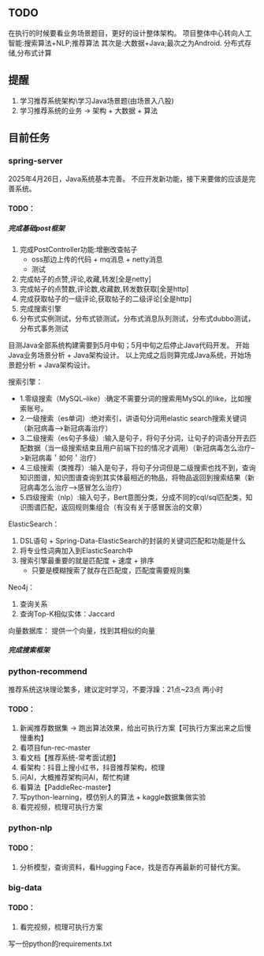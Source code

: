 ## TODO

在执行的时候要看业务场景题目，更好的设计整体架构。
项目整体中心转向人工智能:搜索算法+NLP;推荐算法
其次是:大数据+Java;最次之为Android.
分布式存储,分布式计算

## 提醒

1. 学习推荐系统架构\学习Java场景题(由场景入八股)
2. 学习推荐系统的业务 -> 架构 + 大数据 + 算法

## 目前任务

### spring-server

2025年4月26日，Java系统基本完善。
不应开发新功能，接下来要做的应该是完善系统。
#### TODO：

##### 完成基础post框架

1. 完成PostController功能:增删改查帖子
   * oss那边上传的代码 + mq消息 + netty消息
   * 测试
2. 完成帖子的点赞,评论,收藏,转发[全是netty]
3. 完成帖子的点赞数,评论数,收藏数,转发数获取[全是http]
4. 完成获取帖子的一级评论,获取帖子的二级评论[全是http]
5. 完成搜索引擎
6. 分布式实例测试，分布式锁测试，分布式消息队列测试，分布式dubbo测试，分布式事务测试

目测Java全部系统构建需要到5月中旬；5月中旬之后停止Java代码开发。
开始Java业务场景分析 + Java架构设计。
以上完成之后则算完成Java系统，开始场景题分析 + Java架构设计。

搜索引擎：
* 1.零级搜索（MySQL–like）:确定不需要分词的搜索用MySQL的like，比如搜索账号。
* 2.一级搜索（es单词）:绝对索引，讲语句分词用elastic search搜索关键词（新冠病毒–>新冠病毒治疗）
* 3.二级搜索（es句子多级）:输入是句子，将句子分词，让句子的词语分开去匹配数据（当一级搜索结束且用户前端下拉的情况才调用）（新冠病毒怎么治疗–>新冠病毒＇如何＇治疗）
* 4.三级搜索（类推荐）:输入是句子，将句子分词但是二级搜索也找不到，查询知识图谱，知识图谱查询到其实体最相近的物品，将物品返回到搜索结果（新冠病毒怎么治疗–>感冒怎么治疗）
* 5.四级搜索（nlp）:输入句子，Bert意图分类，分成不同的cql/sql匹配类，知识图谱匹配，返回规则集组合（有没有关于感冒医治的文章）

ElasticSearch：
1. DSL语句 + Spring-Data-ElasticSearch的封装的关键词匹配和功能是什么
2. 将专业性词典加入到ElasticSearch中
3. 搜索引擎最重要的就是匹配度 + 速度 + 排序
   * 只要是模糊搜索了就存在匹配度，匹配度需要规则集

Neo4j：
1. 查询关系
2. 查询Top-K相似实体：Jaccard

向量数据库：
提供一个向量，找到其相似的向量

##### 完成搜索框架

### python-recommend

推荐系统这块理论繁多，建议定时学习，不要浮躁：21点~23点 两小时

#### TODO：

1. 新闻推荐数据集 -> 跑出算法效果，给出可执行方案【可执行方案出来之后慢慢重构】
2. 看项目fun-rec-master
3. 看文档【推荐系统-常考面试题】
4. 看架构：抖音上搜小红书，抖音推荐架构，梳理
5. 问AI，大概推荐架构问AI，帮忙构建
6. 看算法【PaddleRec-master】
7. 写python-learning，模仿别人的算法 + kaggle数据集做实验
8. 看完视频，梳理可执行方案

### python-nlp

#### TODO：

1. 分析模型，查询资料，看Hugging Face，找是否存再最新的可替代方案。

### big-data

#### TODO：

1. 看完视频，梳理可执行方案

写一份python的requirements.txt

